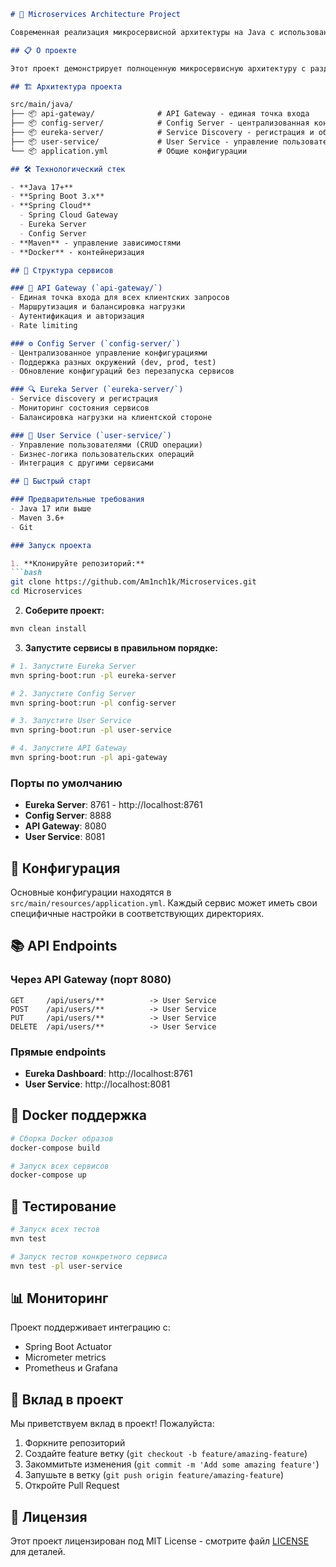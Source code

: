 ```markdown
# 🚀 Microservices Architecture Project

Современная реализация микросервисной архитектуры на Java с использованием Spring Boot и Spring Cloud.

## 📋 О проекте

Этот проект демонстрирует полноценную микросервисную архитектуру с разделением ответственности, межсервисной коммуникацией и централизованной конфигурацией.

## 🏗️ Архитектура проекта

src/main/java/
├── 📦 api-gateway/              # API Gateway - единая точка входа
├── 📦 config-server/            # Config Server - централизованная конфигурация
├── 📦 eureka-server/            # Service Discovery - регистрация и обнаружение сервисов
├── 📦 user-service/             # User Service - управление пользователями
└── 📦 application.yml           # Общие конфигурации

## 🛠️ Технологический стек

- **Java 17+**
- **Spring Boot 3.x**
- **Spring Cloud**
  - Spring Cloud Gateway
  - Eureka Server
  - Config Server
- **Maven** - управление зависимостями
- **Docker** - контейнеризация

## 📁 Структура сервисов

### 🔑 API Gateway (`api-gateway/`)
- Единая точка входа для всех клиентских запросов
- Маршрутизация и балансировка нагрузки
- Аутентификация и авторизация
- Rate limiting

### ⚙️ Config Server (`config-server/`)
- Централизованное управление конфигурациями
- Поддержка разных окружений (dev, prod, test)
- Обновление конфигураций без перезапуска сервисов

### 🔍 Eureka Server (`eureka-server/`)
- Service discovery и регистрация
- Мониторинг состояния сервисов
- Балансировка нагрузки на клиентской стороне

### 👥 User Service (`user-service/`)
- Управление пользователями (CRUD операции)
- Бизнес-логика пользовательских операций
- Интеграция с другими сервисами

## 🚀 Быстрый старт

### Предварительные требования
- Java 17 или выше
- Maven 3.6+
- Git

### Запуск проекта

1. **Клонируйте репозиторий:**
```bash
git clone https://github.com/Am1nch1k/Microservices.git
cd Microservices
```

2. **Соберите проект:**
```bash
mvn clean install
```

3. **Запустите сервисы в правильном порядке:**

```bash
# 1. Запустите Eureka Server
mvn spring-boot:run -pl eureka-server

# 2. Запустите Config Server
mvn spring-boot:run -pl config-server

# 3. Запустите User Service
mvn spring-boot:run -pl user-service

# 4. Запустите API Gateway
mvn spring-boot:run -pl api-gateway
```

### Порты по умолчанию
- **Eureka Server**: 8761 - http://localhost:8761
- **Config Server**: 8888
- **API Gateway**: 8080
- **User Service**: 8081

## 🔧 Конфигурация

Основные конфигурации находятся в `src/main/resources/application.yml`. Каждый сервис может иметь свои специфичные настройки в соответствующих директориях.

## 📚 API Endpoints

### Через API Gateway (порт 8080)
```
GET     /api/users/**          -> User Service
POST    /api/users/**          -> User Service
PUT     /api/users/**          -> User Service
DELETE  /api/users/**          -> User Service
```

### Прямые endpoints
- **Eureka Dashboard**: http://localhost:8761
- **User Service**: http://localhost:8081

## 🐳 Docker поддержка

```bash
# Сборка Docker образов
docker-compose build

# Запуск всех сервисов
docker-compose up
```

## 🧪 Тестирование

```bash
# Запуск всех тестов
mvn test

# Запуск тестов конкретного сервиса
mvn test -pl user-service
```

## 📊 Мониторинг

Проект поддерживает интеграцию с:
- Spring Boot Actuator
- Micrometer metrics
- Prometheus и Grafana

## 🤝 Вклад в проект

Мы приветствуем вклад в проект! Пожалуйста:

1. Форкните репозиторий
2. Создайте feature ветку (`git checkout -b feature/amazing-feature`)
3. Закоммитьте изменения (`git commit -m 'Add some amazing feature'`)
4. Запушьте в ветку (`git push origin feature/amazing-feature`)
5. Откройте Pull Request

## 📄 Лицензия

Этот проект лицензирован под MIT License - смотрите файл [LICENSE](LICENSE) для деталей.




